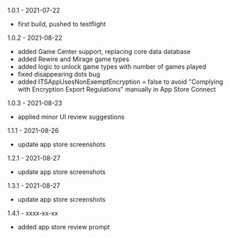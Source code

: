 1.0.1 - 2021-07-22
- first build, pushed to testflight

1.0.2 - 2021-08-22
- added Game Center support, replacing core data database
- added Rewire and Mirage game types
- added logic to unlock game types with number of games played
- fixed disappearing dots bug
- added ITSAppUsesNonExemptEncryption = false to avoid "Complying with Encryption Export Regulations" manually in App Store Connect

1.0.3 - 2021-08-23
- applied minor UI review suggestions

1.1.1 - 2021-08-26
- update app store screenshots

1.2.1 - 2021-08-27
- update app store screenshots

1.3.1 - 2021-08-27
- update app store screenshots

1.4.1 - xxxx-xx-xx
- added app store review prompt